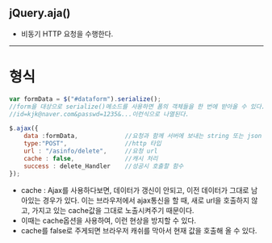 ## jQuery.aja()

- 비동기 HTTP 요청을 수행한다.

***

# 형식
```javascript
var formData = $("#dataform").serialize();
//form을 대상으로 serialize()메소드를 사용하면 폼의 객체들을 한 번에 받아올 수 있다.
//id=kjk@naver.com&passwd=1235&...이런식으로 나열된다.

$.ajax({
	data :formData,             //요청과 함께 서버에 보내는 string 또는 json
	type:"POST",                //http 타입
	url : "/asinfo/delete",     //요청 url
	cache : false,              //캐시 처리
	success : delete_Handler    //성공시 호출할 함수
});
```
- cache : Ajax를 사용하다보면, 데이터가 갱신이 안되고, 이전 데이터가 그대로 남아있는 경우가 있다. 이는 브라우저에서 ajax통신을 할 때, 새로 url을 호출하지 않고, 가지고 있는 cache값을 그대로 노출시켜주기 때문이다.
- 이때는 cache옵션을 사용하여, 이런 현상을 방지할 수 있다.
- cache를 false로 주게되면 브라우저 캐쉬를 막아서 현재 값을 호출해 올 수 있다.
